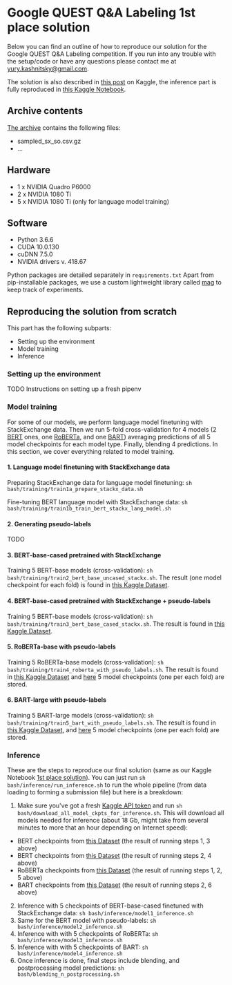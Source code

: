 # Google QUEST Q&A Labeling 1st place solution 

Below you can find an outline of how to reproduce our solution for the Google QUEST Q&A Labeling competition. If you run into any trouble with the setup/code or have any questions please contact me at [yury.kashnitsky@gmail.com](mailto:yury.kashnitsky@gmail.com). 

The solution is also described in [this post](https://www.kaggle.com/c/google-quest-challenge/discussion/129840) on Kaggle, the inference part is fully reproduced in [this Kaggle Notebook](https://www.kaggle.com/ddanevskyi/1st-place-solution). 

## Archive contents

[The archive]() contains the following files:

- sampled\_sx_so.csv.gz
- ...

## Hardware
- 1 x NVIDIA Quadro P6000
- 2 x NVIDIA 1080 Ti
- 5 x NVIDIA 1080 Ti (only for language model training)

## Software
- Python 3.6.6
- CUDA 10.0.130
- cuDNN 7.5.0
- NVIDIA drivers v. 418.67

Python packages are detailed separately in `requirements.txt`
Apart from pip-installable packages, we use a custom lightweight library called [mag](https://github.com/ex4sperans/mag) to keep track of experiments.


## Reproducing the solution from scratch

This part has the following subparts:

  - Setting up the environment
  - Model training
  - Inference

### Setting up the environment

TODO Instructions on setting up a fresh pipenv

### Model training 

For some of our models, we perform language model finetuning with StackExchange data. Then we run 5-fold cross-validation for 4 models (2 [BERT](https://arxiv.org/abs/1810.04805) ones, one [RoBERTa](https://arxiv.org/abs/1907.11692), and one [BART](https://arxiv.org/abs/1910.13461)) averaging predictions of all 5 model checkpoints for each model type. Finally, blending 4 predictions. In this section, we cover everything related to model training. 

#### 1. Language model finetuning with StackExchange data

Preparing StackExchange data for language model finetuning: `sh bash/training/train1a_prepare_stackx_data.sh`

Fine-tuning BERT language model with StackExchange data: `sh bash/training/train1b_train_bert_stackx_lang_model.sh`

#### 2. Generating pseudo-labels
TODO

#### 3. BERT-base-cased pretrained with StackExchange

Training 5 BERT-base models (cross-validation): `sh bash/training/train2_bert_base_uncased_stackx.sh`. The result (one model checkpoint for each fold) is found in [this Kaggle Dataset](https://www.kaggle.com/dmitriyab/stackx-80-aux-ep-3).

#### 4. BERT-base-cased pretrained with StackExchange + pseudo-labels

Training 5 BERT-base models (cross-validation): `sh bash/training/train3_bert_base_cased_stackx.sh`. The result is found in [this Kaggle Dataset](https://www.kaggle.com/yaroshevskiy/bert-base-pretrained).

#### 5. RoBERTa-base with pseudo-labels

Training 5 RoBERTa-base models (cross-validation): `sh bash/training/train4_roberta_with_pseudo_labels.sh`. The result is found in [this Kaggle Dataset](https://www.kaggle.com/ddanevskyi/roberta-base-model) and [here](https://www.kaggle.com/dmitriyab/roberta-stackx-base-pl20k) 5 model checkpoints (one per each fold) are stored.


#### 6. BART-large with pseudo-labels

Training 5 BART-large models (cross-validation): `sh bash/training/train5_bart_with_pseudo_labels.sh`. The result is found in [this Kaggle Dataset](https://www.kaggle.com/yaroshevskiy/bart-large), and [here](https://www.kaggle.com/yaroshevskiy/quest-bart) 5 model checkpoints (one per each fold) are stored.


### Inference
These are the steps to reproduce our final solution (same as our Kaggle Notebook [1st place solution](https://www.kaggle.com/ddanevskyi/1st-place-solution)). You can just run `sh bash/inference/run_inference.sh` to run the whole pipeline (from data loading to forming a submission file) but here is a breakdown:

1. Make sure you've got a fresh [Kaggle API token](https://www.kaggle.com/docs/api) and run `sh bash/download_all_model_ckpts_for_inference.sh`. This will download all models needed for inference (about 18 Gb, might take from several minutes to more that an hour depending on Internet speed):
 - BERT checkpoints from [this Dataset](https://www.kaggle.com/kashnitsky/google-qa-quest-labeling-bibimorph-model-1-5-folds) (the result of running steps 1, 3 above)
 - BERT checkpoints from [this Dataset](https://www.kaggle.com/yaroshevskiy/bert-base-pretrained) (the result of running steps 2, 4 above)
 - RoBERTa checkpoints from [this Dataset](https://www.kaggle.com/kashnitsky/google-qa-quest-labeling-bibimorph-model-3-roberta) (the result of running steps 1, 2, 5 above)
 - BART checkpoints from [this Dataset](https://www.kaggle.com/yaroshevskiy/quest-bart) (the result of running steps 2, 6 above)

2. Inference with 5 checkpoints of BERT-base-cased finetuned with StackExchange data: `sh bash/inference/model1_inference.sh`
3. Same for the BERT model with pseudo-labels:  `sh bash/inference/model2_inference.sh`
4. Inference with with 5 checkpoints of RoBERTa: `sh bash/inference/model3_inference.sh`
5. Inference with with 5 checkpoints of BART: `sh bash/inference/model4_inference.sh`
6. Once inference is done, final steps include blending, and postprocessing model predictions: `sh bash/blending_n_postprocessing.sh` 

